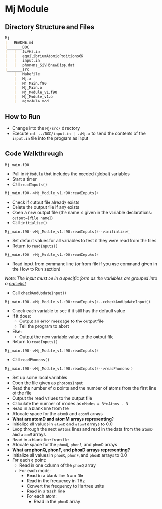 # Mj Module
## Directory Structure and Files
```markdown
Mj
|	README.md
|_______DOC
|	|	SiVH3.in
|	|	equilibriumAtomicPositions66
|	|	input.in
|	|	phonons_SiVH3newDisp.dat
|_______src
	|	Makefile
	|	Mj.x
	|	Mj_Main.f90
	|	Mj_Main.o
	|	Mj_Module_v1.f90
	|	Mj_Module_v1.o
	|	mjmodule.mod
```

## How to Run
* Change into the `Mj/src/` directory
* Execute `cat ../DOC/input.in | ./Mj.x` to send the contents of the `input.in` file into the program as input

## Code Walkthrough

`Mj_main.f90`
* Pull in `MjModule` that includes the needed (global) variables
* Start a timer
* Call `readInputs()`

`Mj_main.f90-->Mj_Module_v1.f90:readInputs()`
* Check if output file already exists
* Delete the output file if any exists
* Open a new output file (the name is given in the variable declarations: `output=[file name]`)
* Call `initialize()`

`Mj_main.f90-->Mj_Module_v1.f90:readInputs()-->initialize()`
* Set default values for all variables to test if they were read from the files
* Return to `readInputs()`

`Mj_main.f90-->Mj_Module_v1.f90:readInputs()`
* Read input from command line (or from file if you use command given in the [How to Run](#how-to-run) section)

_Note: The input must be in a specific form as the variables are grouped into a [namelist](https://docs.oracle.com/cd/E19957-01/805-4939/6j4m0vnc6/index.html)_
* Call `checkAndUpdateInput()`

`Mj_main.f90-->Mj_Module_v1.f90:readInputs()-->checkAndUpdateInput()`
* Check each variable to see if it still has the default value
* If it does:
	* Output an error message to the output file
	* Tell the program to abort
* Else:
	* Output the new variable value to the output file
* Return to `readInputs()`

`Mj_main.f90-->Mj_Module_v1.f90:readInputs()`
* Call `readPhonons()`

`Mj_main.f90-->Mj_Module_v1.f90:readInputs()-->readPhonons()`
* Set up some local variables
* Open the file given as `phononsInput`
* Read the number of q points and the number of atoms from the first line of the file
* Output the read values to the output file
* Calculate the number of modes as `nModes = 3*nAtoms - 3`
* Read in a blank line from file
* Allocate space for the `atomD` and `atomM` arrays
* __What are atomD and atomM arrays representing?__
* Initialize all values in `atomD` and `atomM` arrays to 0.0
* Loop through the next `nAtoms` lines and read in the data from the `atomD` and `atomM` arrays
* Read in a blank line from file
* Allocate space for the `phonQ`, `phonF`, and `phonD` arrays 
* __What are phonQ, phonF, and phonD arrays representing?__
* Initialize all values in `phonQ`, `phonF`, and `phonD` arrays to 0.0
* For each q point:
	* Read in one column of the `phonQ` array
	* For each mode:
		* Read in a blank line from file
		* Read in the frequency in THz
		* Convert the frequency to Hartree units
		* Read in a trash line
		* For each atom:
			* Read in the `phonD` array
